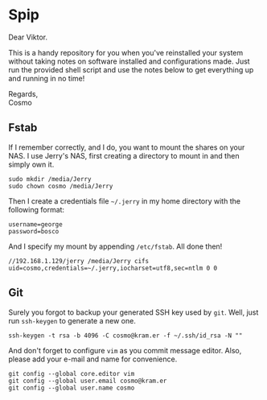 # Spip

Dear Viktor.

This is a handy repository for you when you've reinstalled your system without taking notes on software installed and configurations made. Just run the provided shell script and use the notes below to get everything up and running in no time!

Regards,  
Cosmo

## Fstab

If I remember correctly, and I do, you want to mount the shares on your NAS. I use Jerry's NAS, first creating a directory to mount in and then simply own it.

    sudo mkdir /media/Jerry
    sudo chown cosmo /media/Jerry
    
Then I create a credentials file `~/.jerry` in my home directory with the following format:

    username=george
    password=bosco

And I specify my mount by appending `/etc/fstab`. All done then!

    //192.168.1.129/jerry /media/Jerry cifs uid=cosmo,credentials=~/.jerry,iocharset=utf8,sec=ntlm 0 0

## Git

Surely you forgot to backup your generated SSH key used by `git`. Well, just run `ssh-keygen` to generate a new one.

    ssh-keygen -t rsa -b 4096 -C cosmo@kram.er -f ~/.ssh/id_rsa -N ""

And don't forget to configure `vim` as you commit message editor. Also, please add your e-mail and name for convenience.

    git config --global core.editor vim
    git config --global user.email cosmo@kram.er
    git config --global user.name cosmo
